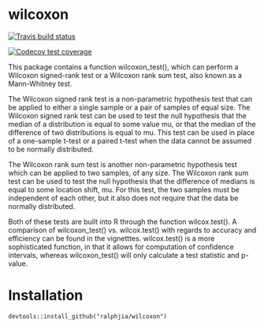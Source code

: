 # wilcoxon

 <!-- badges: start -->
  [![Travis build status](https://travis-ci.org/ralphjia/wilcoxon.svg?branch=master)](https://travis-ci.org/ralphjia/wilcoxon)
  <!-- badges: end -->

<!-- badges: start -->
  [![Codecov test coverage](https://codecov.io/gh/ralphjia/wilcoxon/branch/master/graph/badge.svg)](https://codecov.io/gh/ralphjia/wilcoxon?branch=master)
  <!-- badges: end -->

This package contains a function wilcoxon_test(), which can perform a Wilcoxon signed-rank test or a Wilcoxon rank sum test, also known as a Mann-Whitney test. 

The Wilcoxon signed rank test is a non-parametric hypothesis test that can be applied to either a single sample or a pair of samples of equal size. The Wilcoxon signed rank test can be used to test the null hypothesis that the median of a distribution is equal to some value mu, or that the median of the difference of two distributions is equal to mu. This test can be used in place of a one-sample t-test or a paired t-test when the data cannot be assumed to be normally distributed.

The Wilcoxon rank sum test is another non-parametric hypothesis test which can be applied to two samples, of any size. The Wilcoxon rank sum test can be used to test the null hypothesis that the difference of medians is equal to some location shift, mu. For this test, the two samples must be independent of each other, but it also does not require that the data be normally distributed. 

Both of these tests are built into R through the function wilcox.test(). A comparison of wilcoxon_test() vs. wilcox.test() with regards to accuracy and efficiency can be found in the vignetttes. wilcox.test() is a more sophisticated function, in that it allows for computation of confidence intervals, whereas wilcoxon_test() will only calculate a test statistic and p-value.

# Installation
```
devtools::install_github("ralphjia/wilcoxon")

```
